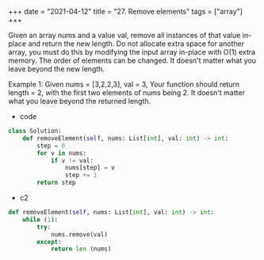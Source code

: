 +++
date = "2021-04-12"
title = "27. Remove elements"
tags = ["array"]
+++
 
Given an array nums and a value val, remove all instances of that value in-place and return the new length.
Do not allocate extra space for another array, you must do this by modifying the input array in-place with O(1) extra memory.
The order of elements can be changed. It doesn't matter what you leave beyond the new length.

Example 1:
Given nums = [3,2,2,3], val = 3,
Your function should return length = 2, with the first two elements of nums being 2.
It doesn't matter what you leave beyond the returned length.

- code
```py
class Solution:
    def removeElement(self, nums: List[int], val: int) -> int:
        step = 0
        for v in nums:
            if v != val:
                nums[step] = v
                step += 1
        return step

```
- c2
 ```py
def removeElement(self, nums: List[int], val: int) -> int:
	 while (1):
		 try:
			 nums.remove(val)
		 except:
			 return len (nums)
```
